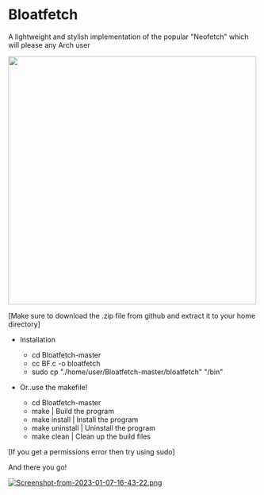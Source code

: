 # Bloatfetch
A lightweight and stylish implementation of the popular "Neofetch" which will please any Arch user

<img src="https://i.postimg.cc/LXKrXz87/Bloatfetch.png" width="500" />

[Make sure to download the .zip file from github and extract it to your home directory]
* Installation
  * cd Bloatfetch-master
  * cc BF.c -o bloatfetch
  * sudo cp "./home/user/Bloatfetch-master/bloatfetch" "/bin"
  
* Or..use the makefile!
  * cd Bloatfetch-master
  * make | Build the program
  * make install | Install the program
  * make uninstall | Uninstall the program
  * make clean | Clean up the build files


[If you get a permissions error then try using sudo]
  
And there you go!

[![Screenshot-from-2023-01-07-16-43-22.png](https://i.postimg.cc/rpVhQB7z/Screenshot-from-2023-01-07-16-43-22.png)](https://postimg.cc/tsctgMqH)
  
